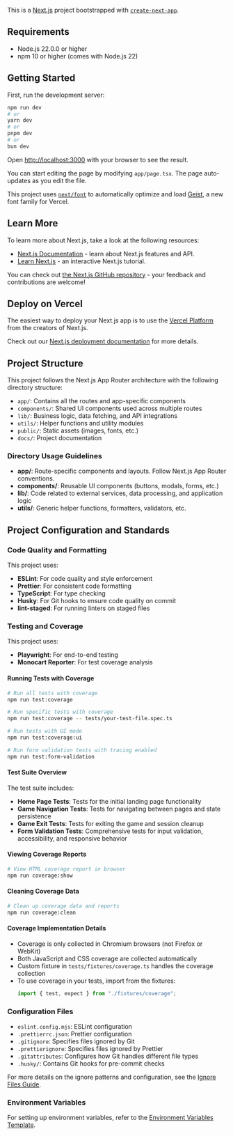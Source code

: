 This is a [Next.js](https://nextjs.org) project bootstrapped with [`create-next-app`](https://nextjs.org/docs/app/api-reference/cli/create-next-app).

## Requirements

- Node.js 22.0.0 or higher
- npm 10 or higher (comes with Node.js 22)

## Getting Started

First, run the development server:

```bash
npm run dev
# or
yarn dev
# or
pnpm dev
# or
bun dev
```

Open [http://localhost:3000](http://localhost:3000) with your browser to see the result.

You can start editing the page by modifying `app/page.tsx`. The page auto-updates as you edit the file.

This project uses [`next/font`](https://nextjs.org/docs/app/building-your-application/optimizing/fonts) to automatically optimize and load [Geist](https://vercel.com/font), a new font family for Vercel.

## Learn More

To learn more about Next.js, take a look at the following resources:

- [Next.js Documentation](https://nextjs.org/docs) - learn about Next.js features and API.
- [Learn Next.js](https://nextjs.org/learn) - an interactive Next.js tutorial.

You can check out [the Next.js GitHub repository](https://github.com/vercel/next.js) - your feedback and contributions are welcome!

## Deploy on Vercel

The easiest way to deploy your Next.js app is to use the [Vercel Platform](https://vercel.com/new?utm_medium=default-template&filter=next.js&utm_source=create-next-app&utm_campaign=create-next-app-readme) from the creators of Next.js.

Check out our [Next.js deployment documentation](https://nextjs.org/docs/app/building-your-application/deploying) for more details.

## Project Structure

This project follows the Next.js App Router architecture with the following directory structure:

- `app/`: Contains all the routes and app-specific components
- `components/`: Shared UI components used across multiple routes
- `lib/`: Business logic, data fetching, and API integrations
- `utils/`: Helper functions and utility modules
- `public/`: Static assets (images, fonts, etc.)
- `docs/`: Project documentation

### Directory Usage Guidelines

- **app/**: Route-specific components and layouts. Follow Next.js App Router conventions.
- **components/**: Reusable UI components (buttons, modals, forms, etc.)
- **lib/**: Code related to external services, data processing, and application logic
- **utils/**: Generic helper functions, formatters, validators, etc.

## Project Configuration and Standards

### Code Quality and Formatting

This project uses:

- **ESLint**: For code quality and style enforcement
- **Prettier**: For consistent code formatting
- **TypeScript**: For type checking
- **Husky**: For Git hooks to ensure code quality on commit
- **lint-staged**: For running linters on staged files

### Testing and Coverage

This project uses:

- **Playwright**: For end-to-end testing
- **Monocart Reporter**: For test coverage analysis

#### Running Tests with Coverage

```bash
# Run all tests with coverage
npm run test:coverage

# Run specific tests with coverage
npm run test:coverage -- tests/your-test-file.spec.ts

# Run tests with UI mode
npm run test:coverage:ui

# Run form validation tests with tracing enabled
npm run test:form-validation
```

#### Test Suite Overview

The test suite includes:

- **Home Page Tests**: Tests for the initial landing page functionality
- **Game Navigation Tests**: Tests for navigating between pages and state persistence
- **Game Exit Tests**: Tests for exiting the game and session cleanup
- **Form Validation Tests**: Comprehensive tests for input validation, accessibility, and responsive behavior

#### Viewing Coverage Reports

```bash
# View HTML coverage report in browser
npm run coverage:show
```

#### Cleaning Coverage Data

```bash
# Clean up coverage data and reports
npm run coverage:clean
```

#### Coverage Implementation Details

- Coverage is only collected in Chromium browsers (not Firefox or WebKit)
- Both JavaScript and CSS coverage are collected automatically
- Custom fixture in `tests/fixtures/coverage.ts` handles the coverage collection
- To use coverage in your tests, import from the fixtures:
  ```typescript
  import { test, expect } from "./fixtures/coverage";
  ```

### Configuration Files

- `eslint.config.mjs`: ESLint configuration
- `.prettierrc.json`: Prettier configuration
- `.gitignore`: Specifies files ignored by Git
- `.prettierignore`: Specifies files ignored by Prettier
- `.gitattributes`: Configures how Git handles different file types
- `.husky/`: Contains Git hooks for pre-commit checks

For more details on the ignore patterns and configuration, see the [Ignore Files Guide](./docs/ignore-files.md).

### Environment Variables

For setting up environment variables, refer to the [Environment Variables Template](./docs/env-template.md).
